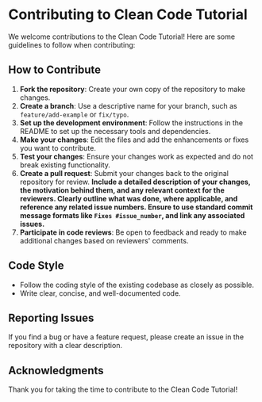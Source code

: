# Contributing to Clean Code Tutorial

We welcome contributions to the Clean Code Tutorial! Here are some guidelines to follow when contributing:

## How to Contribute
1. **Fork the repository**: Create your own copy of the repository to make changes.
2. **Create a branch**: Use a descriptive name for your branch, such as `feature/add-example` or `fix/typo`.
3. **Set up the development environment**: Follow the instructions in the README to set up the necessary tools and dependencies.
4. **Make your changes**: Edit the files and add the enhancements or fixes you want to contribute.
5. **Test your changes**: Ensure your changes work as expected and do not break existing functionality.
6. **Create a pull request**: Submit your changes back to the original repository for review. **Include a detailed description of your changes, the motivation behind them, and any relevant context for the reviewers. Clearly outline what was done, where applicable, and reference any related issue numbers. Ensure to use standard commit message formats like `Fixes #issue_number`, and link any associated issues.**
7. **Participate in code reviews**: Be open to feedback and ready to make additional changes based on reviewers' comments.

## Code Style
- Follow the coding style of the existing codebase as closely as possible.
- Write clear, concise, and well-documented code.

## Reporting Issues
If you find a bug or have a feature request, please create an issue in the repository with a clear description.

## Acknowledgments
Thank you for taking the time to contribute to the Clean Code Tutorial!